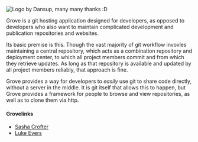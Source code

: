 ![Logo by Dansup, many many thanks :D](https://raw.github.com/SashaCrofter/grove/development/img/logo.png)

Grove is a git hosting application designed for developers, as opposed to developers who also want to maintain complicated development and publication repositories and websites.

Its basic premise is this. Though the vast majority of git workflow invovles maintaining a central repository, which acts as a combination repository and deployment center, to which all project members commit and from which they retrieve updates. As long as that repository is available and updated by all project members reliably, that approach is fine.

Grove provides a way for developers to *easily* use git to share code directly, without a server in the middle. It is git itself that allows this to happen, but Grove provides a framework for people to browse and view repositories, as well as to clone them via http.

#### Grovelinks
- [Sasha Crofter](http://[fcdf:db8b:fbf5:d3d7:64a:5aa3:f326:149c]:8860/go/src/github.com/SashaCrofter/grove)
- [Luke Evers](http://[fc2e:9943:1633:403e:2346:3704:8cd8:1c78]:8860/go/src/grove)
